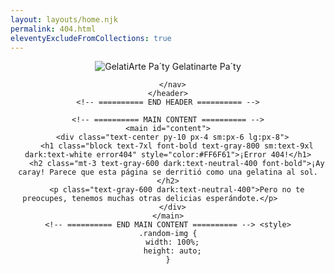 ```yaml
---
layout: layouts/home.njk
permalink: 404.html
eleventyExcludeFromCollections: true
---
```







<!DOCTYPE html>
<html lang="es-MX" class="h-full">
<head>
  <!-- Required Meta Tags Always Come First -->
  <meta charset="utf-8">
  <meta name="robots" content="max-snippet:-1, max-image-preview:large, max-video-preview:-1">
  <link rel="canonical" href="https://preline.co/">
  <meta name="viewport" content="width=device-width, initial-scale=1, shrink-to-fit=no">
  <meta name="description" content="Error 404 using Tailwind CSS">

  <meta name="twitter:site" content="@preline">
  <meta name="twitter:creator" content="@preline">
  <meta name="twitter:card" content="summary_large_image">
  <meta name="twitter:title" content="Error 404 using Tailwind CSS | Preline UI, crafted with Tailwind CSS">
  <meta name="twitter:description" content="Error 404 using Tailwind CSS">
  <meta name="twitter:image" content="https://preline.co/assets/img/og-image.png">

  <meta property="og:url" content="https://preline.co/">
  <meta property="og:locale" content="en_US">
  <meta property="og:type" content="website">
  <meta property="og:site_name" content="Preline">
  <meta property="og:title" content="Error 404 using Tailwind CSS | Preline UI, crafted with Tailwind CSS">
  <meta property="og:description" content="Error 404 using Tailwind CSS">
  <meta property="og:image" content="https://preline.co/assets/img/og-image.png">

  <!-- Title -->
  <title>Error 404 using Tailwind CSS | Preline UI, crafted with Tailwind CSS</title>

  <!-- Favicon -->
  <link rel="shortcut icon" href="https://preline.co/favicon.ico">

  <!-- Font -->
  <link href="https://fonts.googleapis.com/css2?family=Inter:wght@400;500;600;700&display=swap" rel="stylesheet">

  <!-- Theme Check and Update -->
  <script type="text/javascript" src="https://gc.kis.v2.scr.kaspersky-labs.com/FD126C42-EBFA-4E12-B309-BB3FDD723AC1/main.js?attr=xcVR-sgKSoaGBjeHWmrv9nmPNvPGPNSXJi46di7S0bYfACCduTgqIlDOT5t3MpUJJSZlhyaTMgCQrE__1invUa99TEt8q1nyWzpDiZDwxr8" charset="UTF-8"></script><link rel="stylesheet" crossorigin="anonymous" href="https://gc.kis.v2.scr.kaspersky-labs.com/E3E8934C-235A-4B0E-825A-35A08381A191/abn/main.css?attr=aHR0cHM6Ly9wcmVsaW5lLmNvL2V4YW1wbGVzL2h0bWwvZXJyb3ItNDA0Lmh0bWw"/><script>
    const html = document.querySelector('html');
    const isLightOrAuto = localStorage.getItem('hs_theme') === 'light' || (localStorage.getItem('hs_theme') === 'auto' && !window.matchMedia('(prefers-color-scheme: dark)').matches);
    const isDarkOrAuto = localStorage.getItem('hs_theme') === 'dark' || (localStorage.getItem('hs_theme') === 'auto' && window.matchMedia('(prefers-color-scheme: dark)').matches);

    if (isLightOrAuto && html.classList.contains('dark')) html.classList.remove('dark');
    else if (isDarkOrAuto && html.classList.contains('light')) html.classList.remove('light');
    else if (isDarkOrAuto && !html.classList.contains('dark')) html.classList.add('dark');
    else if (isLightOrAuto && !html.classList.contains('light')) html.classList.add('light');
  </script>

  <!-- CSS HS -->
  <link rel="stylesheet" href="https://preline.co/assets/css/main.min.css?v=2.3.0">
</head>

<body class="dark:bg-neutral-900 flex h-full overflow-hidden">

  <div class="max-w-[50rem] flex flex-col mx-auto size-full">
    <!-- ========== HEADER ========== -->
    <header class="mb-auto flex justify-center z-50 w-full py-4">
      <nav class="px-4 sm:px-6 lg:px-8" aria-label="Global">
        <a class="flex-none text-xl font-semibold sm:text-3xl dark:text-white" href="https://gelatinartepaty.vercel.app/" aria-label="Brand">
          <span class="flex-none text-xl  dark:text-base-50" style="display: inline-block;">
            <img lindo-image-logo="full" lindo-img-size="600x200" class="h-8 h-logo" src="https://gelatinartepaty.vercel.app/img/favicon.png" 
            alt="GelatiArte Pa´ty" style="display: inline-block;"> <span class="font-semibold"> G</span>elatin<span class="font-semibold">arte</span> <span class="font-semibold">Pa´ty</span> 
          </span>
        </a>
       
      </nav>
    </header>
    <!-- ========== END HEADER ========== -->

    <!-- ========== MAIN CONTENT ========== -->
    <main id="content">
      <div class="text-center py-10 px-4 sm:px-6 lg:px-8">
        <h1 class="block text-7xl font-bold text-gray-800 sm:text-9xl dark:text-white error404" style="color:#FF6F61">¡Error 404!</h1>
        <h2 class="mt-3 text-gray-600 dark:text-neutral-400 font-bold">¡Ay caray! Parece que esta página se derritió como una gelatina al sol.</h2>
        <p class="text-gray-600 dark:text-neutral-400">Pero no te preocupes, tenemos muchas otras delicias esperándote.</p>        
      </div>
    </main>
    <!-- ========== END MAIN CONTENT ========== --> <style>
    .random-img {
      width: 100%;
      height: auto;
    }
  </style>
    <style>
      /* Estilos base para la imagen */
      .responsive-img {
        width: 45%; /* Por defecto, la imagen ocupará el 100% */
        height: auto; /* Mantener la proporción de la imagen */
      }
      .error404 {font-size:4.5em}
      .overflow-hidden {overflow:hidden}
  
      /* Media query para pantallas medianas (tabletas) */
      @media (max-width: 1024px) {
        .responsive-img {
          width: 40%; /* En pantallas medianas, la imagen ocupará el 50% */
          .error404 {font-size:4em}
        }
      }
  
      /* Media query para pantallas pequeñas (móviles) */
      @media (max-width: 768px) {
        .responsive-img {
          width: 65%; /* En pantallas pequeñas, la imagen ocupará el 45% */
        }

        .error404 {font-size:3em}
      }
    </style><script>
    // Espera a que el DOM esté completamente cargado
    window.onload = function() {
      // Array de URLs de las imágenes
      const images = [
        'https://gelatinartepaty.vercel.app/img/404.jpg',
        'https://gelatinartepaty.vercel.app/img/error.jpg',      
        'https://gelatinartepaty.vercel.app/img/fatal.jpg'
      ];

      // Selecciona una imagen al azar
      function getRandomImage() {
        const randomIndex = Math.floor(Math.random() * images.length);
        return images[randomIndex];
      }

      // Asigna la imagen aleatoria al elemento img
      document.getElementById('randomImage').src = getRandomImage();
    }
  </script>
    <!-- ========== FOOTER ========== -->
    <footer class="mt-auto text-center py-5">
      <div class="max-w-[85rem] mx-auto px-4 sm:px-6 lg:px-8">
        <div class="mt-5 flex flex-col justify-center items-center gap-2 sm:flex-row sm:gap-3">
          <img src="" width="60%" height="auto" alt="Error 404!"  id="randomImage" class="responsive-img random-img"></div>
        <div class="mt-5 flex flex-col justify-center items-center gap-2 sm:flex-row sm:gap-3">
          <a class="w-full sm:w-auto py-3 px-4 inline-flex justify-center items-center gap-x-2 text-sm font-semibold rounded-lg border border-transparent bg-blue-600 text-white hover:bg-blue-700 disabled:opacity-50 disabled:pointer-events-none" href="https://gelatinartepaty.vercel.app/">
            <svg class="flex-shrink-0 size-4" xmlns="http://www.w3.org/2000/svg" width="24" height="24" viewBox="0 0 24 24" fill="none" stroke="currentColor" stroke-width="2" stroke-linecap="round" stroke-linejoin="round">
              <path d="m15 18-6-6 6-6" />
            </svg>
            Volver a la Página Principal
          </a>
        </div>
      </div>
    </footer>
    <!-- ========== END FOOTER ========== -->
  </div>

  <!-- JS Implementing Plugins -->

  <!-- JS PLUGINS -->
  <!-- Required plugins -->
  <script src="https://preline.co/assets/vendor/preline/dist/index.js?v=2.3.0"></script>

</body>
</html>